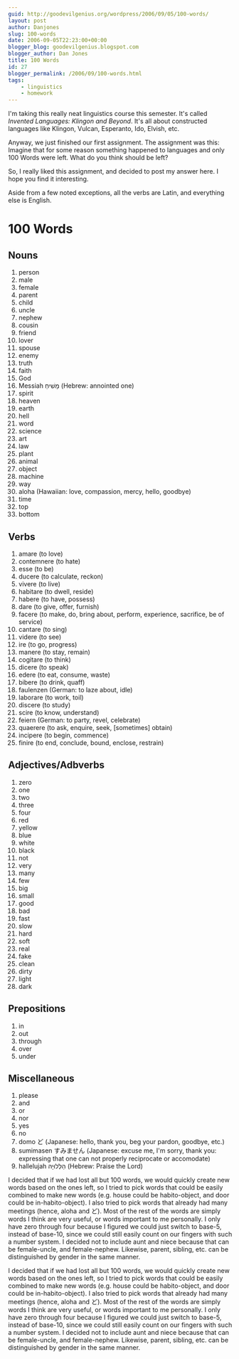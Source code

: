 ```yaml
---
guid: http://goodevilgenius.org/wordpress/2006/09/05/100-words/
layout: post
author: Danjones
slug: 100-words
date: 2006-09-05T22:23:00+00:00
blogger_blog: goodevilgenius.blogspot.com
blogger_author: Dan Jones
title: 100 Words
id: 27
blogger_permalink: /2006/09/100-words.html
tags:
    - linguistics
    - homework
---
```

I'm taking this really neat linguistics course this semester. It's called *Invented Languages: Klingon and Beyond*. It's all about constructed languages like Klingon, Vulcan, Esperanto, Ido, Elvish, etc.

Anyway, we just finished our first assignment. The assignment was this: Imagine that for some reason something happened to languages and only 100 Words were left. What do you think should be left?

So, I really liked this assignment, and decided to post my answer here. I hope you find it interesting.

Aside from a few noted exceptions, all the verbs are Latin, and everything else is English.

# 100 Words

## Nouns

1. person 
2. male
3. female 
4. parent 
5. child 
6. uncle 
7. nephew 
8. cousin 
9. friend
10. lover 
11. spouse 
12. enemy 
13. truth 
14. faith 
15. God 
16. Messiah מָשִׁיחַ (Hebrew: annointed one) 
17. spirit 
18. heaven 
19. earth 
20. hell 
21. word 
22. science 
23. art 
24. law 
25. plant 
26. animal
27. object 
28. machine 
29. way 
30. aloha (Hawaiian: love, compassion, mercy, hello, goodbye) 
31. time 
32. top 
33. bottom

## Verbs

1. amare (to love) 
2. contemnere (to hate) 
3. esse (to be) 
4. ducere (to calculate, reckon) 
5. vivere (to live) 
6. habitare (to dwell, reside) 
7. habere (to have, possess) 
8. dare (to give, offer, furnish) 
9. facere (to make, do, bring about, perform, experience, sacrifice, be of service)
10. cantare (to sing) 
11. videre (to see) 
12. ire (to go, progress) 
13. manere (to stay, remain) 
14. cogitare (to think) 
15. dicere (to speak) 
16. edere (to eat, consume, waste) 
17. bibere (to drink, quaff)
18. faulenzen (German: to laze about, idle) 
19. laborare (to work, toil) 
20. discere (to study) 
21. scire (to know, understand) 
22. feiern (German: to party, revel, celebrate) 
23. quaerere (to ask, enquire, seek, \[sometimes] obtain) 
24. incipere (to begin, commence) 
25. finire (to end, conclude, bound, enclose, restrain)

## Adjectives/Adbverbs

1. zero 
2. one 
3. two 
4. three 
5. four 
6. red 
7. yellow
8. blue 
9. white 
10. black 
11. not 
12. very 
13. many 
14. few 
15. big 
16. small
17. good 
18. bad 
19. fast 
20. slow 
21. hard 
22. soft 
23. real 
24. fake
25. clean 
26. dirty 
27. light 
28. dark 

## Prepositions

1. in 
2. out 
3. through
4. over 
5. under

## Miscellaneous

1. please 
2. and 
3. or 
4. nor
5. yes 
6. no 
7. domo ど (Japanese: hello, thank you, beg your pardon, goodbye, etc.) 
8. sumimasen すみません (Japanese: excuse me, I'm sorry, thank you: expressing that one can not properly reciprocate or accomodate) 
9. hallelujah הַלְּלוּיָהּ (Hebrew: Praise the Lord)
              

I decided that if we had lost all but 100 words, we would quickly create new words based on the ones left, so I tried to pick words that could be easily combined to make new words (e.g. house could be habito-object, and door could be in-habito-object). I also tried to pick words that already had many meetings (hence, aloha and ど). Most of the rest of the words are simply words I think are very useful, or words important to me personally. I only have zero through four because I figured we could just switch to base-5, instead of base-10, since we could still easily count on our fingers with such a number system. I decided not to include aunt and niece because that can be female-uncle, and female-nephew. Likewise, parent, sibling, etc. can be distinguished by gender in the same manner.

I decided that if we had lost all but 100 words, we would quickly create new words based on the ones left, so I tried to pick words that could be easily combined to make new words (e.g. house could be habito-object, and door could be in-habito-object). I also tried to pick words that already had many meetings (hence, aloha and ど). Most of the rest of the words are simply words I think are very useful, or words important to me personally. I only have zero through four because I figured we could just switch to base-5, instead of base-10, since we could still easily count on our fingers with such a number system. I decided not to include aunt and niece because that can be female-uncle, and female-nephew. Likewise, parent, sibling, etc. can be distinguished by gender in the same manner.
